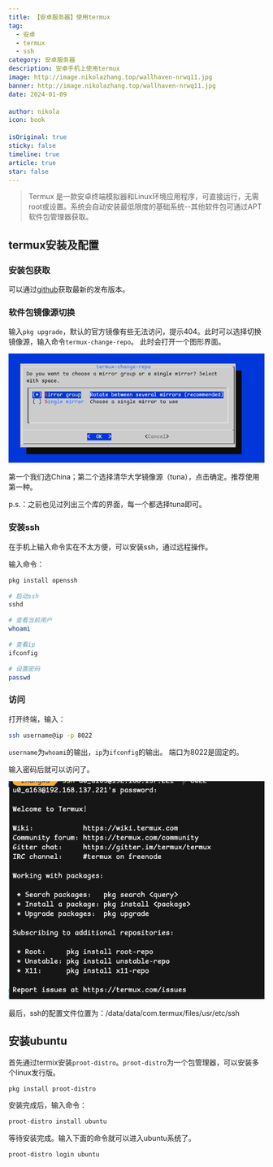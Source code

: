 ```yaml
---
title: 【安卓服务器】使用termux
tag:
  - 安卓
  - termux
  - ssh
category: 安卓服务器
description: 安卓手机上使用termux
image: http://image.nikolazhang.top/wallhaven-nrwq11.jpg
banner: http://image.nikolazhang.top/wallhaven-nrwq11.jpg
date: 2024-01-09

author: nikola
icon: book

isOriginal: true
sticky: false
timeline: true
article: true
star: false
---
```


> Termux 是一款安卓终端模拟器和Linux环境应用程序，可直接运行，无需root或设置。系统会自动安装最低限度的基础系统--其他软件包可通过APT软件包管理器获取。

## termux安装及配置

### 安装包获取

可以通过[github](https://github.com/termux/termux-app/releases)获取最新的发布版本。

### 软件包镜像源切换

输入`pkg upgrade`，默认的官方镜像有些无法访问，提示404。此时可以选择切换镜像源，输入命令`termux-change-repo`。
此时会打开一个图形界面。

![Alt text](images/image.png)

第一个我们选China；第二个选择清华大学镜像源（tuna），点击确定。推荐使用第一种。

p.s.：之前也见过列出三个库的界面，每一个都选择tuna即可。

### 安装ssh

在手机上输入命令实在不太方便，可以安装ssh，通过远程操作。

输入命令：

```bash
pkg install openssh
```

```bash
# 启动ssh
sshd
```

```bash
# 查看当前用户
whoami
```

```bash
# 查看ip
ifconfig
```

```bash
# 设置密码
passwd
```

### 访问

打开终端，输入：

```bash
ssh username@ip -p 8022
```

`username`为`whoami`的输出，`ip`为`ifconfig`的输出。
端口为8022是固定的。

输入密码后就可以访问了。

![Alt text](images/image-1.png)

最后，ssh的配置文件位置为：/data/data/com.termux/files/usr/etc/ssh

## 安装ubuntu

首先通过termix安装`proot-distro`。`proot-distro`为一个包管理器，可以安装多个linux发行版。

```bash
pkg install proot-distro
```

安装完成后，输入命令：

```bash
proot-distro install ubuntu
```

等待安装完成。输入下面的命令就可以进入ubuntu系统了。

```bash
proot-distro login ubuntu
```

